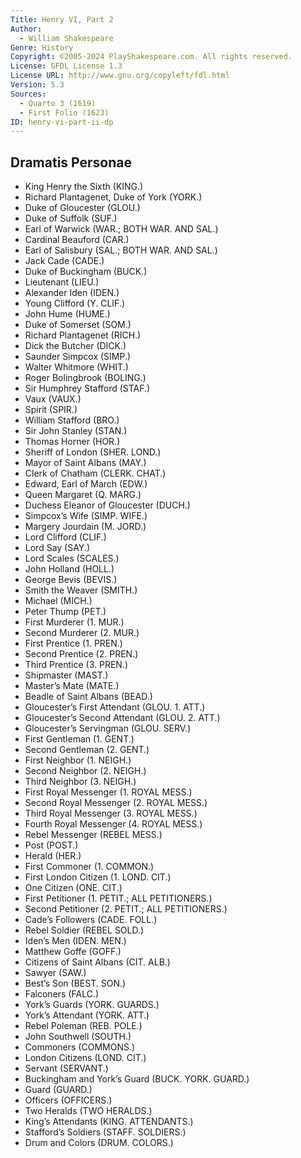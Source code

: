```yaml
---
Title: Henry VI, Part 2
Author: 
  - William Shakespeare
Genre: History
Copyright: ©2005-2024 PlayShakespeare.com. All rights reserved.
License: GFDL License 1.3
License URL: http://www.gnu.org/copyleft/fdl.html
Version: 5.3
Sources:
  - Quarto 3 (1619)
  - First Folio (1623)
ID: henry-vi-part-ii-dp
---
```


## Dramatis Personae


- King Henry the Sixth (KING.)
- Richard Plantagenet, Duke of York (YORK.)
- Duke of Gloucester (GLOU.)
- Duke of Suffolk (SUF.)
- Earl of Warwick (WAR.; BOTH WAR. AND SAL.)
- Cardinal Beauford (CAR.)
- Earl of Salisbury (SAL.; BOTH WAR. AND SAL.)
- Jack Cade (CADE.)
- Duke of Buckingham (BUCK.)
- Lieutenant (LIEU.)
- Alexander Iden (IDEN.)
- Young Clifford (Y. CLIF.)
- John Hume (HUME.)
- Duke of Somerset (SOM.)
- Richard Plantagenet (RICH.)
- Dick the Butcher (DICK.)
- Saunder Simpcox (SIMP.)
- Walter Whitmore (WHIT.)
- Roger Bolingbrook (BOLING.)
- Sir Humphrey Stafford (STAF.)
- Vaux (VAUX.)
- Spirit (SPIR.)
- William Stafford (BRO.)
- Sir John Stanley (STAN.)
- Thomas Horner (HOR.)
- Sheriff of London (SHER. LOND.)
- Mayor of Saint Albans (MAY.)
- Clerk of Chatham (CLERK. CHAT.)
- Edward, Earl of March (EDW.)
- Queen Margaret (Q. MARG.)
- Duchess Eleanor of Gloucester (DUCH.)
- Simpcox’s Wife (SIMP. WIFE.)
- Margery Jourdain (M. JORD.)
- Lord Clifford (CLIF.)
- Lord Say (SAY.)
- Lord Scales (SCALES.)
- John Holland (HOLL.)
- George Bevis (BEVIS.)
- Smith the Weaver (SMITH.)
- Michael (MICH.)
- Peter Thump (PET.)
- First Murderer (1. MUR.)
- Second Murderer (2. MUR.)
- First Prentice (1. PREN.)
- Second Prentice (2. PREN.)
- Third Prentice (3. PREN.)
- Shipmaster (MAST.)
- Master’s Mate (MATE.)
- Beadle of Saint Albans (BEAD.)
- Gloucester’s First Attendant (GLOU. 1. ATT.)
- Gloucester’s Second Attendant (GLOU. 2. ATT.)
- Gloucester’s Servingman (GLOU. SERV.)
- First Gentleman (1. GENT.)
- Second Gentleman (2. GENT.)
- First Neighbor (1. NEIGH.)
- Second Neighbor (2. NEIGH.)
- Third Neighbor (3. NEIGH.)
- First Royal Messenger (1. ROYAL MESS.)
- Second Royal Messenger (2. ROYAL MESS.)
- Third Royal Messenger (3. ROYAL MESS.)
- Fourth Royal Messenger (4. ROYAL MESS.)
- Rebel Messenger (REBEL MESS.)
- Post (POST.)
- Herald (HER.)
- First Commoner (1. COMMON.)
- First London Citizen (1. LOND. CIT.)
- One Citizen (ONE. CIT.)
- First Petitioner (1. PETIT.; ALL PETITIONERS.)
- Second Petitioner (2. PETIT.; ALL PETITIONERS.)
- Cade’s Followers (CADE. FOLL.)
- Rebel Soldier (REBEL SOLD.)
- Iden’s Men (IDEN. MEN.)
- Matthew Goffe (GOFF.)
- Citizens of Saint Albans (CIT. ALB.)
- Sawyer (SAW.)
- Best’s Son (BEST. SON.)
- Falconers (FALC.)
- York’s Guards (YORK. GUARDS.)
- York’s Attendant (YORK. ATT.)
- Rebel Poleman (REB. POLE.)
- John Southwell (SOUTH.)
- Commoners (COMMONS.)
- London Citizens (LOND. CIT.)
- Servant (SERVANT.)
- Buckingham and York’s Guard (BUCK. YORK. GUARD.)
- Guard (GUARD.)
- Officers (OFFICERS.)
- Two Heralds (TWO HERALDS.)
- King’s Attendants (KING. ATTENDANTS.)
- Stafford’s Soldiers (STAFF. SOLDIERS.)
- Drum and Colors (DRUM. COLORS.)
